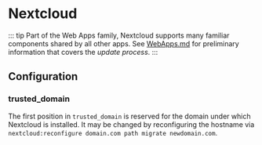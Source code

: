 # Nextcloud

::: tip
Part of the Web Apps family, Nextcloud supports many familiar components shared by all other apps. See [WebApps.md](../WebApps.md) for preliminary information that covers the *update process*.
:::

## Configuration

### trusted_domain

The first position in `trusted_domain` is reserved for the domain under which Nextcloud is installed. It may be changed by reconfiguring the hostname via `nextcloud:reconfigure domain.com path migrate newdomain.com`.

